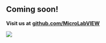 ## **Coming soon!**

**Visit us at** [**github.com/MicroLabVIEW**](https://github.com/MicroLabVIEW/)

![](https://user-images.githubusercontent.com/381432/126918429-becc1814-ee07-4c8f-a4a9-04e6d97cc101.png)
